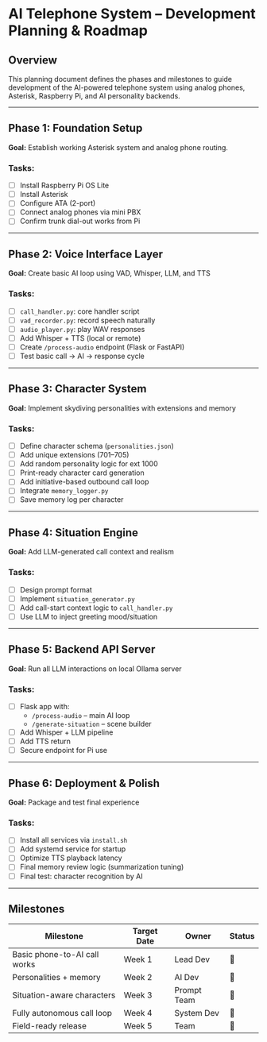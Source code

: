 # AI Telephone System – Development Planning & Roadmap

## Overview
This planning document defines the phases and milestones to guide development of the AI-powered telephone system using analog phones, Asterisk, Raspberry Pi, and AI personality backends.

---

## Phase 1: Foundation Setup
**Goal:** Establish working Asterisk system and analog phone routing.

### Tasks:
- [ ] Install Raspberry Pi OS Lite
- [ ] Install Asterisk
- [ ] Configure ATA (2-port)
- [ ] Connect analog phones via mini PBX
- [ ] Confirm trunk dial-out works from Pi

---

## Phase 2: Voice Interface Layer
**Goal:** Create basic AI loop using VAD, Whisper, LLM, and TTS

### Tasks:
- [ ] `call_handler.py`: core handler script
- [ ] `vad_recorder.py`: record speech naturally
- [ ] `audio_player.py`: play WAV responses
- [ ] Add Whisper + TTS (local or remote)
- [ ] Create `/process-audio` endpoint (Flask or FastAPI)
- [ ] Test basic call → AI → response cycle

---

## Phase 3: Character System
**Goal:** Implement skydiving personalities with extensions and memory

### Tasks:
- [ ] Define character schema (`personalities.json`)
- [ ] Add unique extensions (701–705)
- [ ] Add random personality logic for ext 1000
- [ ] Print-ready character card generation
- [ ] Add initiative-based outbound call loop
- [ ] Integrate `memory_logger.py`
- [ ] Save memory log per character

---

## Phase 4: Situation Engine
**Goal:** Add LLM-generated call context and realism

### Tasks:
- [ ] Design prompt format
- [ ] Implement `situation_generator.py`
- [ ] Add call-start context logic to `call_handler.py`
- [ ] Use LLM to inject greeting mood/situation

---

## Phase 5: Backend API Server
**Goal:** Run all LLM interactions on local Ollama server

### Tasks:
- [ ] Flask app with:
  - `/process-audio` – main AI loop
  - `/generate-situation` – scene builder
- [ ] Add Whisper + LLM pipeline
- [ ] Add TTS return
- [ ] Secure endpoint for Pi use

---

## Phase 6: Deployment & Polish
**Goal:** Package and test final experience

### Tasks:
- [ ] Install all services via `install.sh`
- [ ] Add systemd service for startup
- [ ] Optimize TTS playback latency
- [ ] Final memory review logic (summarization tuning)
- [ ] Final test: character recognition by AI

---

## Milestones

| Milestone | Target Date       | Owner   | Status |
|----------|-------------------|---------|--------|
| Basic phone-to-AI call works | Week 1            | Lead Dev | 🔲     |
| Personalities + memory       | Week 2            | AI Dev   | 🔲     |
| Situation-aware characters   | Week 3            | Prompt Team | 🔲 |
| Fully autonomous call loop   | Week 4            | System Dev | 🔲 |
| Field-ready release          | Week 5            | Team     | 🔲     |
